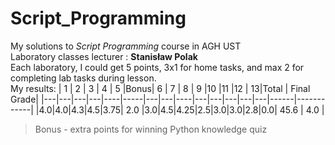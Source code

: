 # Script_Programming
My solutions to *Script Programming* course in AGH UST \
Laboratory classes lecturer : **Stanisław Polak** \
Each laboratory, I could get 5 points, 3x1 for home tasks, and max 2 for completing lab tasks during lesson. \
My results:
| 1 | 2 | 3 | 4 | 5  |Bonus| 6 | 7 | 8  | 9 |10 |11 |12 | 13|Total | Final Grade|
|---|---|---|---|----|-----|---|---|----|---|---|---|---|---|------|------------|
|4.0|4.0|4.3|4.5|3.75| 2.0 |3.0|4.5|4.25|2.5|3.0|3.0|2.8|0.0| 45.6 |    4.0     |

> Bonus - extra points for winning Python knowledge quiz
